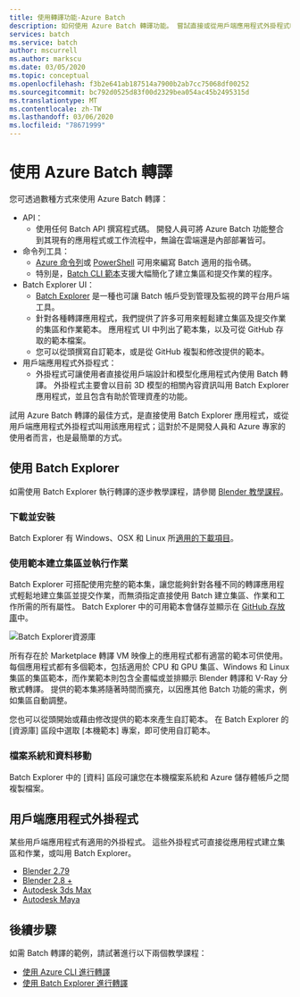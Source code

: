 ```yaml
---
title: 使用轉譯功能-Azure Batch
description: 如何使用 Azure Batch 轉譯功能。 嘗試直接或從用戶端應用程式外掛程式叫用 Batch Explorer 應用程式。
services: batch
ms.service: batch
author: mscurrell
ms.author: markscu
ms.date: 03/05/2020
ms.topic: conceptual
ms.openlocfilehash: f3b2e641ab187514a7900b2ab7cc75068df00252
ms.sourcegitcommit: bc792d0525d83f00d2329bea054ac45b2495315d
ms.translationtype: MT
ms.contentlocale: zh-TW
ms.lasthandoff: 03/06/2020
ms.locfileid: "78671999"
---
```

# <a name="using-azure-batch-rendering"></a>使用 Azure Batch 轉譯

您可透過數種方式來使用 Azure Batch 轉譯：

* API：
  * 使用任何 Batch API 撰寫程式碼。  開發人員可將 Azure Batch 功能整合到其現有的應用程式或工作流程中，無論在雲端還是內部部署皆可。
* 命令列工具：
  * [Azure 命令列](https://docs.microsoft.com/cli/azure/)或 [PowerShell](https://docs.microsoft.com/powershell/azure/overview) 可用來編寫 Batch 適用的指令碼。
  * 特別是，[Batch CLI 範本](https://docs.microsoft.com/azure/batch/batch-cli-templates)支援大幅簡化了建立集區和提交作業的程序。
* Batch Explorer UI：
  * [Batch Explorer](https://github.com/Azure/BatchLabs) 是一種也可讓 Batch 帳戶受到管理及監視的跨平台用戶端工具。
  * 針對各種轉譯應用程式，我們提供了許多可用來輕鬆建立集區及提交作業的集區和作業範本。  應用程式 UI 中列出了範本集，以及可從 GitHub 存取的範本檔案。
  * 您可以從頭撰寫自訂範本，或是從 GitHub 複製和修改提供的範本。
* 用戶端應用程式外掛程式：
  * 外掛程式可讓使用者直接從用戶端設計和模型化應用程式內使用 Batch 轉譯。  外掛程式主要會以目前 3D 模型的相關內容資訊叫用 Batch Explorer 應用程式，並且包含有助於管理資產的功能。

試用 Azure Batch 轉譯的最佳方式，是直接使用 Batch Explorer 應用程式，或從用戶端應用程式外掛程式叫用該應用程式；這對於不是開發人員和 Azure 專家的使用者而言，也是最簡單的方式。

## <a name="using-batch-explorer"></a>使用 Batch Explorer

如需使用 Batch Explorer 執行轉譯的逐步教學課程，請參閱 [Blender 教學課程](https://docs.microsoft.com/azure/batch/tutorial-rendering-batchexplorer-blender)。

### <a name="download-and-install"></a>下載並安裝

Batch Explorer 有 Windows、OSX 和 Linux 所[適用的下載項目](https://azure.github.io/BatchExplorer/)。

### <a name="using-templates-to-create-pools-and-run-jobs"></a>使用範本建立集區並執行作業

Batch Explorer 可搭配使用完整的範本集，讓您能夠針對各種不同的轉譯應用程式輕鬆地建立集區並提交作業，而無須指定直接使用 Batch 建立集區、作業和工作所需的所有屬性。  Batch Explorer 中的可用範本會儲存並顯示在 [GitHub 存放庫](https://github.com/Azure/BatchExplorer-data/tree/master/ncj)中。

![Batch Explorer資源庫](./media/batch-rendering-using/batch-explorer-gallery.png)

所有存在於 Marketplace 轉譯 VM 映像上的應用程式都有適當的範本可供使用。  每個應用程式都有多個範本，包括適用於 CPU 和 GPU 集區、Windows 和 Linux 集區的集區範本，而作業範本則包含全畫幅或並排顯示 Blender 轉譯和 V-Ray 分散式轉譯。 提供的範本集將隨著時間而擴充，以因應其他 Batch 功能的需求，例如集區自動調整。

您也可以從頭開始或藉由修改提供的範本來產生自訂範本。 在 Batch Explorer 的 [資源庫] 區段中選取 [本機範本] 專案，即可使用自訂範本。

### <a name="file-system-and-data-movement"></a>檔案系統和資料移動

Batch Explorer 中的 [資料] 區段可讓您在本機檔案系統和 Azure 儲存體帳戶之間複製檔案。

## <a name="client-application-plug-ins"></a>用戶端應用程式外掛程式

某些用戶端應用程式有適用的外掛程式。  這些外掛程式可直接從應用程式建立集區和作業，或叫用 Batch Explorer。

* [Blender 2.79](https://github.com/Azure/azure-batch-rendering/tree/master/plugins/blender)
* [Blender 2.8 +](https://github.com/Azure/azure-batch-rendering/tree/master/plugins/blender28)
* [Autodesk 3ds Max](https://github.com/Azure/azure-batch-rendering/tree/master/plugins/3ds-max)
* [Autodesk Maya](https://github.com/Azure/azure-batch-maya)

## <a name="next-steps"></a>後續步驟

如需 Batch 轉譯的範例，請試著進行以下兩個教學課程：

* [使用 Azure CLI 進行轉譯](https://docs.microsoft.com/azure/batch/tutorial-rendering-cli)
* [使用 Batch Explorer 進行轉譯](https://docs.microsoft.com/azure/batch/tutorial-rendering-batchexplorer-blender)